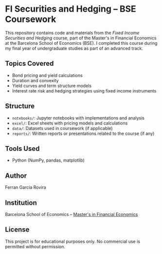# FI Securities and Hedging – BSE Coursework

This repository contains code and materials from the *Fixed Income Securities and Hedging* course, part of the Master's in Financial Economics at the Barcelona School of Economics (BSE). I completed this course during my final year of undergraduate studies as part of an advanced track.

## Topics Covered
- Bond pricing and yield calculations
- Duration and convexity
- Yield curves and term structure models
- Interest rate risk and hedging strategies using fixed income instruments

## Structure
- `notebooks/`: Jupyter notebooks with implementations and analysis
- `excel/`: Excel sheets with pricing models and calculations
- `data/`: Datasets used in coursework (if applicable)
- `reports/`: Written reports or presentations related to the course (if any)

## Tools Used
- Python (NumPy, pandas, matplotlib)

## Author
Ferran García Rovira

## Institution
Barcelona School of Economics – [Master's in Financial Economics](https://bse.eu/)

## License
This project is for educational purposes only. No commercial use is permitted without permission.

